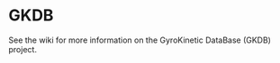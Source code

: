  # GKDB
See the wiki for more information on the GyroKinetic DataBase (GKDB) project.

<!--- The text below has been updated and moved to the wiki pages
Welcome! The GyroKinetic DataBase (GKDB) is a public accessible database of Gyrokinetic code output. Currently, [GKW](https://bitbucket.org/gkw/gkw/wiki/Home), [GENE](http://genecode.org/) and [QuaLiKiz](http://qualikiz.com) results are being incorporated, but we hope that more codes will be added in the future. The GKDB is being developed in the [EUROfusion](https://www.euro-fusion.org/) Enabling Research Project: *Realtime capable first principle transport modelling for tokamak prediction and control*. This project aims to provide an accurate and realtime-capable transport model for tokamak temperature, density, and rotation velocity prediction.

The database is temporarly hosted on [gkdb.qualikiz.com](http://gkdb.qualikiz.com/?pgsql=localhost&db=gkdb) and managed by [Karel van de Plassche](https://github.com/Karel-van-de-Plassche). Please send an [email](mailto:k.l.vandeplassche@differ.nl) if you need access. If you use this code or database results in a publication, please first send an [email](mailto:j.citrin@differ.nl) to the project officer [Jonathan Citrin](https://github.com/jcitrin) so the appropriate references can be agreed upon.

## Quickstart
1. Clone the repository (assuming you have [SSH keys set up](https://help.github.com/articles/connecting-to-github-with-ssh/))

  ```bash
  git clone git@github.com:gkdb/gkdb.git
  cd gkdb
  ```

2. Set up PostgreSQL username and password

  ```bash
  echo gkdb.qualikiz.com:*:*:$(username):$(password) > ~/.pgpass
  chmod 600 ~/.pgpass
  ```

Assuming you have read access to the `develop` schema in the `gkdb` database, you can now look inside. See the [Peewee Quickstart](http://docs.peewee-orm.com/en/latest/peewee/quickstart.html) for examples. For example, in a (i)Python shell:

```python
from gkdb.core.model import *
for point in Point.select():
    print(point.id)
```

## Overview
### Uploading results
There are several steps in uploading results to the database.
They are roughly shown in the following figure.
First, you must provide the output data in the [GKDB JSON](doc/IO/gkdb_json.md) format.
You should also provide the input file for your code so we can extract the relevant parameters.
These are combined into a single `Point`, uploaded to the staging database and validated.
If all checks passed the `Point` will be added to the main database automatically.

![Procedure for adding data](doc/img/input_procedure.png)

### Querying the database
You can query the database with several different analysis tools.
The only requirement here is that they should support querying an SQL database.

![Querying the database](doc/img/output_procedure.png)

## Disclaimer
This work has been carried out within the framework of the EUROfusion Consortium and has received funding from the Euratom research and training programme 2014-2018 under grant agreement No 633053. The views and opinions expressed herein do not necessarily reflect those of the European Commission.
--->